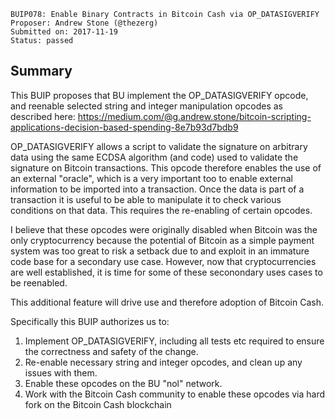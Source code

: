     BUIP078: Enable Binary Contracts in Bitcoin Cash via OP_DATASIGVERIFY
    Proposer: Andrew Stone (@thezerg)
    Submitted on: 2017-11-19
    Status: passed

Summary
-------

This BUIP proposes that BU implement the OP\_DATASIGVERIFY opcode, and
reenable selected string and integer manipulation opcodes as described
here:
<https://medium.com/@g.andrew.stone/bitcoin-scripting-applications-decision-based-spending-8e7b93d7bdb9>

OP\_DATASIGVERIFY allows a script to validate the signature on arbitrary
data using the same ECDSA algorithm (and code) used to validate the
signature on Bitcoin transactions. This opcode therefore enables the use
of an external "oracle", which is a very important too to enable
external information to be imported into a transaction. Once the data is
part of a transaction it is useful to be able to manipulate it to check
various conditions on that data. This requires the re-enabling of
certain opcodes.

I believe that these opcodes were originally disabled when Bitcoin was
the only cryptocurrency because the potential of Bitcoin as a simple
payment system was too great to risk a setback due to and exploit in an
immature code base for a secondary use case. However, now that
cryptocurrencies are well established, it is time for some of these
seconondary uses cases to be reenabled.

This additional feature will drive use and therefore adoption of Bitcoin
Cash.

Specifically this BUIP authorizes us to:

1.  Implement OP\_DATASIGVERIFY, including all tests etc required to
    ensure the correctness and safety of the change.
2.  Re-enable necessary string and integer opcodes, and clean up any
    issues with them.
3.  Enable these opcodes on the BU "nol" network.
4.  Work with the Bitcoin Cash community to enable these opcodes via
    hard fork on the Bitcoin Cash blockchain
